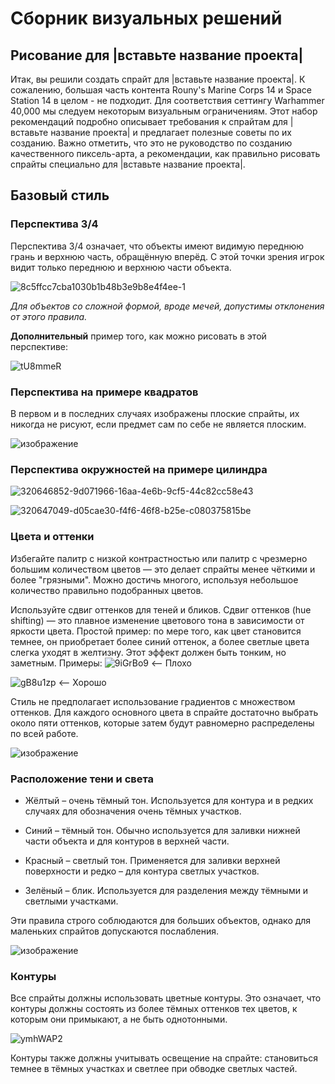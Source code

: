 # Сборник визуальных решений

## Рисование для |вставьте название проекта| 

Итак, вы решили создать спрайт для |вставьте название проекта|.
К сожалению, большая часть контента Rouny's Marine Corps 14 и Space Station 14 в целом - не подходит.
Для соответствия сеттингу Warhammer 40,000 мы следуем некоторым визуальным ограничениям.
Этот набор рекомендаций подробно описывает требования к спрайтам для |вставьте название проекта| и предлагает полезные советы по их созданию.
Важно отметить, что это не руководство по созданию качественного пиксель-арта, а рекомендации, как правильно рисовать спрайты специально для |вставьте название проекта|.

## Базовый стиль

### Перспектива 3/4

Перспектива 3/4 означает, что объекты имеют видимую переднюю грань и верхнюю часть, обращённую вперёд.
С этой точки зрения игрок видит только переднюю и верхнюю части объекта.

![8c5ffcc7cba1030b1b48b3e9b8e4f4ee-1](https://github.com/user-attachments/assets/47ae3859-f59f-4e8e-9946-f5eb2d472ece)

_Для объектов со сложной формой, вроде мечей, допустимы отклонения от этого правила._

**Дополнительный** пример того, как можно рисовать в этой перспективе:

![tU8mmeR](https://github.com/user-attachments/assets/457a4fd0-c2e5-4909-a86a-d683f764e2a4)

### Перспектива на примере квадратов

В первом и в последних случаях изображены плоские спрайты, их никогда не рисуют, если предмет сам по себе не является плоским.

![изображение](https://github.com/user-attachments/assets/65455c84-5908-4a95-8b47-6eedc541d0be)

### Перспектива окружностей на примере цилиндра

![320646852-9d071966-16aa-4e6b-9cf5-44c82cc58e43](https://github.com/user-attachments/assets/eb5a1a5d-4464-413b-a401-44427f8e2f63)

![320647049-d05cae30-f4f6-46f8-b25e-c080375815be](https://github.com/user-attachments/assets/aa43847a-8625-4460-8cbd-93169c5667be)

### Цвета и оттенки

Избегайте палитр с низкой контрастностью или палитр с чрезмерно большим количеством цветов — это делает спрайты менее чёткими и более "грязными". 
Можно достичь многого, используя небольшое количество правильно подобранных цветов.

Используйте сдвиг оттенков для теней и бликов. 
Сдвиг оттенков (hue shifting) — это плавное изменение цветового тона в зависимости от яркости цвета. 
Простой пример: по мере того, как цвет становится темнее, он приобретает более синий оттенок, а более светлые цвета слегка уходят в желтизну. 
Этот эффект должен быть тонким, но заметным.
Примеры: 
![9iGrBo9](https://github.com/user-attachments/assets/677f2d7a-f1bc-4fd7-a1c0-3f2e03ed5a18) <– Плохо

![gB8u1zp](https://github.com/user-attachments/assets/276eb101-eed4-43b0-8d1d-7334687fd61f) <– Хорошо

Стиль не предполагает использование градиентов с множеством оттенков. 
Для каждого основного цвета в спрайте достаточно выбрать около пяти оттенков, которые затем будут равномерно распределены по всей работе.

![изображение](https://github.com/user-attachments/assets/6e06945b-20aa-47c4-9d4e-80363ba1719e)

### Расположение тени и света

* Жёлтый – очень тёмный тон. Используется для контура и в редких случаях для обозначения очень тёмных участков.

* Синий – тёмный тон. Обычно используется для заливки нижней части объекта и для контуров в верхней части.

* Красный – светлый тон. Применяется для заливки верхней поверхности и редко – для контура светлых участков.

* Зелёный – блик. Используется для разделения между тёмными и светлыми участками.

Эти правила строго соблюдаются для больших объектов, однако для маленьких спрайтов допускаются послабления.

![изображение](https://github.com/user-attachments/assets/e51c81c6-0186-4b7b-94a1-ac4206edcff5)

### Контуры

Все спрайты должны использовать цветные контуры. Это означает, что контуры должны состоять из более тёмных оттенков тех цветов, к которым они примыкают, а не быть однотонными.

![ymhWAP2](https://github.com/user-attachments/assets/308767aa-0558-4b40-b7e9-f4f8d2e51ae3)

Контуры также должны учитывать освещение на спрайте: становиться темнее в тёмных участках и светлее при обводке светлых частей.
